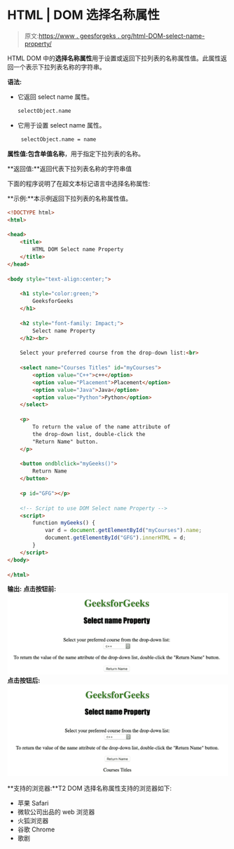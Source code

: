# HTML | DOM 选择名称属性

> 原文:[https://www . geesforgeks . org/html-DOM-select-name-property/](https://www.geeksforgeeks.org/html-dom-select-name-property/)

HTML DOM 中的**选择名称属性**用于设置或返回下拉列表的名称属性值。此属性返回一个表示下拉列表名称的字符串。

**语法:**

*   它返回 select name 属性。

    ```html
    selectObject.name
    ```

*   它用于设置 select name 属性。

    ```html
     selectObject.name = name 
    ```

**属性值:**包含单值**名称**，用于指定下拉列表的名称。

**返回值:**返回代表下拉列表名称的字符串值

下面的程序说明了在超文本标记语言中选择名称属性:

**示例:**本示例返回下拉列表的名称属性值。

```html
<!DOCTYPE html>
<html>

<head> 
    <title>
        HTML DOM Select name Property
    </title> 
</head>

<body style="text-align:center;">

    <h1 style="color:green;">
        GeeksforGeeks
    </h1> 

    <h2 style="font-family: Impact;">
        Select name Property
    </h2><br>

    Select your preferred course from the drop-down list:<br>

    <select name="Courses Titles" id="myCourses">
        <option value="C++">c++</option>
        <option value="Placement">Placement</option>
        <option value="Java">Java</option>
        <option value="Python">Python</option>
    </select>

    <p>
        To return the value of the name attribute of
        the drop-down list, double-click the 
        "Return Name" button.
    </p>

    <button ondblclick="myGeeks()">
        Return Name
    </button>

    <p id="GFG"></p>

    <!-- Script to use DOM Select name Property -->
    <script>
        function myGeeks() {
            var d = document.getElementById("myCourses").name;
            document.getElementById("GFG").innerHTML = d;
        }
    </script>
</body>

</html>                                                  
```

**输出:**
**点击按钮前:**
![](img/119020bedb6132ecd4f4ac6db5fe9907.png)
**点击按钮后:**
![](img/7c3f8b30d54a36ddebe49febd844e889.png)

**支持的浏览器:**T2 DOM 选择名称属性支持的浏览器如下:

*   苹果 Safari
*   微软公司出品的 web 浏览器
*   火狐浏览器
*   谷歌 Chrome
*   歌剧